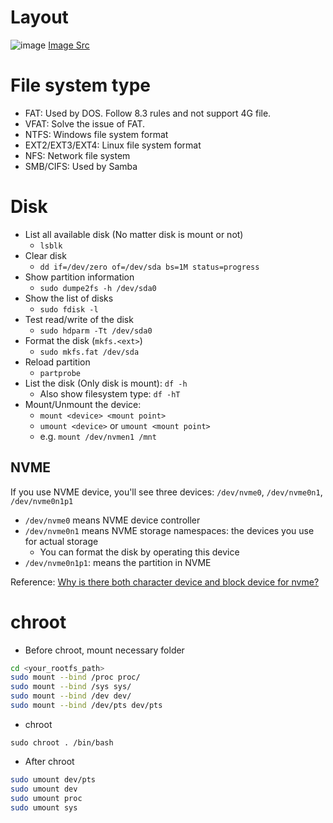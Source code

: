 # Layout

![image](https://user-images.githubusercontent.com/456210/150629562-5c87e08a-8de8-4bd4-927b-49354d279b0d.png)
[Image Src](https://joerismissaert.dev/managing-storage-understanding-mbr-and-gpt-partitions/)

# File system type

* FAT: Used by DOS. Follow 8.3 rules and not support 4G file.
* VFAT: Solve the issue of FAT.
* NTFS: Windows file system format
* EXT2/EXT3/EXT4: Linux file system format
* NFS: Network file system
* SMB/CIFS: Used by Samba

# Disk

* List all available disk (No matter disk is mount or not)
  - `lsblk`
* Clear disk
  - `dd if=/dev/zero of=/dev/sda bs=1M status=progress`
* Show partition information
  - `sudo dumpe2fs -h /dev/sda0`
* Show the list of disks
  - `sudo fdisk -l`
* Test read/write of the disk
  - `sudo hdparm -Tt /dev/sda0`
* Format the disk (`mkfs.<ext>`)
  - `sudo mkfs.fat /dev/sda`
* Reload partition
  - `partprobe`
* List the disk (Only disk is mount): `df -h`
  - Also show filesystem type: `df -hT`
* Mount/Unmount the device:
  - `mount <device> <mount point>`
  - `umount <device>` or `umount <mount point>`
  - e.g. `mount /dev/nvmen1 /mnt`

## NVME

If you use NVME device, you'll see three devices: `/dev/nvme0`, `/dev/nvme0n1`, `/dev/nvme0n1p1`

* `/dev/nvme0` means NVME device controller
* `/dev/nvme0n1` means NVME storage namespaces: the devices you use for actual storage
  - You can format the disk by operating this device
* `/dev/nvme0n1p1`: means the partition in NVME

Reference: [Why is there both character device and block device for nvme?](https://serverfault.com/questions/892134/why-is-there-both-character-device-and-block-device-for-nvme)

# chroot

* Before chroot, mount necessary folder

```bash
cd <your_rootfs_path>
sudo mount --bind /proc proc/
sudo mount --bind /sys sys/
sudo mount --bind /dev dev/
sudo mount --bind /dev/pts dev/pts
```

* chroot

```
sudo chroot . /bin/bash
```

* After chroot

```bash
sudo umount dev/pts
sudo umount dev
sudo umount proc
sudo umount sys
```
